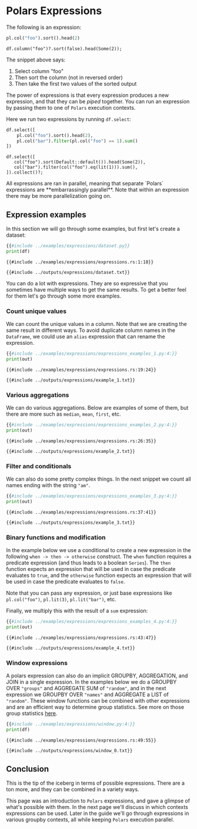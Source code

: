 # Polars Expressions

The following is an expression:

<div class="tabbed-blocks">

```python
pl.col("foo").sort().head(2)
```

```rust,noplayground
df.column("foo")?.sort(false).head(Some(2));
```

</div>

The snippet above says:

1. Select column "foo"
1. Then sort the column (not in reversed order)
1. Then take the first two values of the sorted output

The power of expressions is that every expression produces a new expression, and that they
can be *piped* together. You can run an expression by passing them to one of `Polars` execution contexts.

Here we run two expressions by running `df.select`:

<div class="tabbed-blocks">

```python
df.select([
    pl.col("foo").sort().head(2),
    pl.col("bar").filter(pl.col("foo") == 1).sum()
])
```

```rust,noplayground
df.select([
   col("foo").sort(Default::default()).head(Some(2)),
   col("bar").filter(col("foo").eq(lit(1))).sum(),
]).collect()?;
```

</div>
All expressions are ran in parallel, meaning that separate `Polars` expressions are **embarrassingly
parallel**. Note that within an expression there may be more parallelization going on.

## Expression examples

In this section we will go through some examples, but first let's create a dataset:

<div class="tabbed-blocks">

```python
{{#include ../examples/expressions/dataset.py}}
print(df)
```

```rust,noplayground
{{#include ../examples/expressions/expressions.rs:1:18}}
```

</div>

```text
{{#include ../outputs/expressions/dataset.txt}}
```

You can do a lot with expressions. They are so expressive that you sometimes have
multiple ways to get the same results. To get a better feel for them let's go through some
more examples.

### Count unique values

We can count the unique values in a column. Note that we are creating the same result in
different ways. To avoid duplicate column names in the `DataFrame`, we could use an
`alias` expression that can rename the expression.

<div class="tabbed-blocks">

```python
{{#include ../examples/expressions/expressions_examples_1.py:4:}}
print(out)
```

```rust,noplayground
{{#include ../examples/expressions/expressions.rs:19:24}}
```

</div>

```text
{{#include ../outputs/expressions/example_1.txt}}
```

### Various aggregations

We can do various aggregations. Below are examples of some of them, but there are more such as
`median`, `mean`, `first`, etc.

<div class="tabbed-blocks">

```python
{{#include ../examples/expressions/expressions_examples_2.py:4:}}
print(out)
```

```rust,noplayground
{{#include ../examples/expressions/expressions.rs:26:35}}
```

</div>

```text
{{#include ../outputs/expressions/example_2.txt}}
```

### Filter and conditionals

We can also do some pretty complex things. In the next snippet we count all names ending
with the string `"am"`.

<div class="tabbed-blocks">

```python
{{#include ../examples/expressions/expressions_examples_3.py:4:}}
print(out)
```

```rust,noplayground
{{#include ../examples/expressions/expressions.rs:37:41}}
```

</div>

```text
{{#include ../outputs/expressions/example_3.txt}}
```

### Binary functions and modification

In the example below we use a conditional to create a new expression in the following
`when -> then -> otherwise` construct. The `when` function requires a predicate
expression (and thus leads to a boolean `Series`). The `then` function expects an
expression that will be used in case the predicate evaluates to `true`, and the `otherwise`
function expects an expression that will be used in case the predicate evaluates to `false`.

Note that you can pass any expression, or just base expressions like `pl.col("foo")`,
`pl.lit(3)`, `pl.lit("bar")`, etc.

Finally, we multiply this with the result of a `sum` expression:

<div class="tabbed-blocks">

```python
{{#include ../examples/expressions/expressions_examples_4.py:4:}}
print(out)
```

```rust,noplayground
{{#include ../examples/expressions/expressions.rs:43:47}}
```

</div>

```text
{{#include ../outputs/expressions/example_4.txt}}
```

### Window expressions

A polars expression can also do an implicit GROUPBY, AGGREGATION, and JOIN in a single expression.
In the examples below we do a GROUPBY OVER `"groups"` and AGGREGATE SUM of `"random"`, and in the next expression
we GROUPBY OVER `"names"` and AGGREGATE a LIST of `"random"`. These window functions can be combined with other expressions
and are an efficient way to determine group statistics. See more on those group statistics [here](POLARS_PY_REF_GUIDE/expression.html#aggregation).

<div class="tabbed-blocks">

```python
{{#include ../examples/expressions/window.py:4:}}
print(df)
```

```rust,noplayground
{{#include ../examples/expressions/expressions.rs:49:55}}
```

</div>

```text
{{#include ../outputs/expressions/window_0.txt}}
```

## Conclusion

This is the tip of the iceberg in terms of possible expressions. There are a ton more, and they
can be combined in a variety ways.

This page was an introduction to `Polars` expressions, and gave a glimpse of what's
possible with them. In the next page we'll discuss in which contexts expressions can be used. Later in the guide we'll go through expressions in various groupby contexts, all while keeping `Polars` execution parallel.
